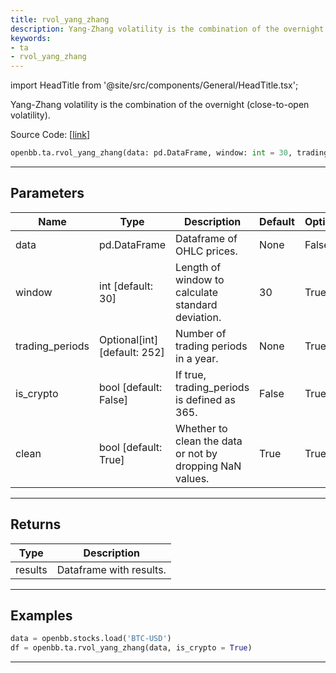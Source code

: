 ```yaml
---
title: rvol_yang_zhang
description: Yang-Zhang volatility is the combination of the overnight (close-to-open volatility)
keywords:
- ta
- rvol_yang_zhang
---
```


import HeadTitle from '@site/src/components/General/HeadTitle.tsx';

<HeadTitle title="ta.rvol_yang_zhang - Reference | OpenBB SDK Docs" />

Yang-Zhang volatility is the combination of the overnight (close-to-open volatility).

Source Code: [[link](https://github.com/OpenBB-finance/OpenBBTerminal/tree/main/openbb_terminal/common/technical_analysis/volatility_model.py#L490)]

```python wordwrap
openbb.ta.rvol_yang_zhang(data: pd.DataFrame, window: int = 30, trading_periods: Optional[int] = None, is_crypto: bool = False, clean: Any = True)
```

---

## Parameters

| Name | Type | Description | Default | Optional |
| ---- | ---- | ----------- | ------- | -------- |
| data | pd.DataFrame | Dataframe of OHLC prices. | None | False |
| window | int [default: 30] | Length of window to calculate standard deviation. | 30 | True |
| trading_periods | Optional[int] [default: 252] | Number of trading periods in a year. | None | True |
| is_crypto | bool [default: False] | If true, trading_periods is defined as 365. | False | True |
| clean | bool [default: True] | Whether to clean the data or not by dropping NaN values. | True | True |


---

## Returns

| Type | Description |
| ---- | ----------- |
| results | Dataframe with results. |
---

## Examples

```python
data = openbb.stocks.load('BTC-USD')
df = openbb.ta.rvol_yang_zhang(data, is_crypto = True)
```

---

